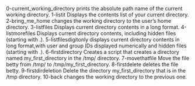 0-current_working_directory prints the absolute path name of the current working directory.
1-listit Displays the contents list of your current directory.
2-bring_me_home changes the working directory to the user’s home directory.
3-listfiles Displays current directory contents in a long format.
4-listmorefiles Displays current directory contents, including hidden files (starting with .).
5-listfilesdigitonly displays current directory contents in long format,with user and group IDs displayed numerically and hidden files (starting with .).
6-firstdirectory Creates a script that creates a directory named my_first_directory in the /tmp/ directory.
7-movethatfile Move the file betty from /tmp/ to /tmp/my_first_directory.
8-firstdelete deletes the file betty.
9-firstdirdeletion Delete the directory my_first_directory that is in the /tmp directory.
10-back changes the working directory to the previous one.
